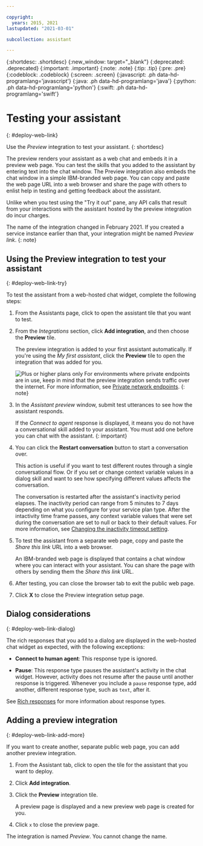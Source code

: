 ```yaml
---

copyright:
  years: 2015, 2021
lastupdated: "2021-03-01"

subcollection: assistant

---
```


{:shortdesc: .shortdesc}
{:new_window: target="_blank"}
{:deprecated: .deprecated}
{:important: .important}
{:note: .note}
{:tip: .tip}
{:pre: .pre}
{:codeblock: .codeblock}
{:screen: .screen}
{:javascript: .ph data-hd-programlang='javascript'}
{:java: .ph data-hd-programlang='java'}
{:python: .ph data-hd-programlang='python'}
{:swift: .ph data-hd-programlang='swift'}

# Testing your assistant
{: #deploy-web-link}

Use the *Preview* integration to test your assistant.
{: shortdesc}

The preview renders your assistant as a web chat and embeds it in a preview web page. You can test the skills that you added to the assistant by entering text into the chat window. The Preview integration also embeds the chat window in a simple IBM-branded web page. You can copy and paste the web page URL into a web browser and share the page with others to enlist help in testing and getting feedback about the assistant.

Unlike when you test using the "Try it out" pane, any API calls that result from your interactions with the assistant hosted by the preview integration do incur charges.

The name of the integration changed in February 2021. If you created a service instance earlier than that, your integration might be named *Preview link*.
{: note}

## Using the Preview integration to test your assistant
{: #deploy-web-link-try}

To test the assistant from a web-hosted chat widget, complete the following steps:

1.  From the Assistants page, click to open the assistant tile that you want to test.

1.  From the *Integrations* section, click **Add integration**, and then choose the **Preview** tile.

    The preview integration is added to your first assistant automatically. If you're using the *My first assistant*, click the **Preview** tile to open the integration that was added for you.

    ![Plus or higher plans only](images/plus.png) For environments where private endpoints are in use, keep in mind that the preview integration sends traffic over the internet. For more information, see [Private network endpoints](/docs/assistant?topic=assistant-security#security-private-endpoints).
    {: note}

1.  In the *Assistant preview* window, submit test utterances to see how the assistant responds.

    If the *Connect to agent* response is displayed, it means you do not have a conversational skill added to your assistant. You must add one before you can chat with the assistant.
    {: important}

1.  You can click the **Restart conversation** button to start a conversation over.

    This action is useful if you want to test different routes through a single conversational flow. Or if you set or change context variable values in a dialog skill and want to see how specifying different values affects the conversation.

    The conversation is restarted after the assistant's inactivity period elapses. The inactivity period can range from 5 minutes to 7 days depending on what you configure for your service plan type. After the intactivity time frame passes, any context variable values that were set during the conversation are set to null or back to their default values. For more information, see [Changing the inactivity timeout setting](/docs/assistant?topic=assistant-assistant-settings#assistant-settings-change-timeout).

1.  To test the assistant from a separate web page, copy and paste the *Share this link* URL into a web browser.

    An IBM-branded web page is displayed that contains a chat window where you can interact with your assistant. You can share the page with others by sending them the *Share this link* URL.

1.  After testing, you can close the browser tab to exit the public web page.

1.  Click **X** to close the Preview integration setup page.

## Dialog considerations
{: #deploy-web-link-dialog}

The rich responses that you add to a dialog are displayed in the web-hosted chat widget as expected, with the following exceptions:

- **Connect to human agent**: This response type is ignored.

- **Pause**: This response type pauses the assistant's activity in the chat widget. However, activity does not resume after the pause until another response is triggered. Whenever you include a `pause` response type, add another, different response type, such as `text`, after it.

See [Rich responses](/docs/assistant?topic=assistant-dialog-overview#dialog-overview-multimedia) for more information about response types.

## Adding a preview integration
{: #deploy-web-link-add-more}

If you want to create another, separate public web page, you can add another preview integration.

1.  From the Assistant tab, click to open the tile for the assistant that you want to deploy.

1.  Click **Add integration**.

1.  Click the **Preview** integration tile.

    A preview page is displayed and a new preview web page is created for you.

1.  Click `x` to close the preview page.

The integration is named *Preview*. You cannot change the name.
